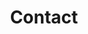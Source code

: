 ---
draft: false
title: "Contact"
description: "This is meta description."
layout: "contact"
google_map:
    enable: false
---